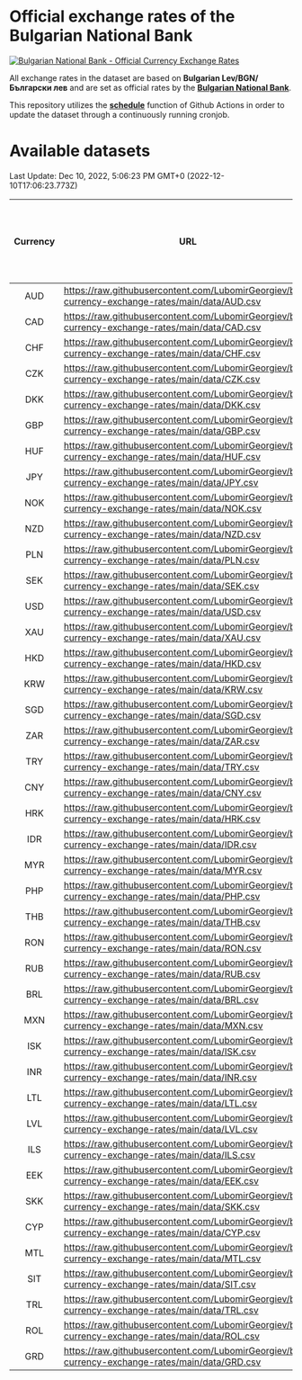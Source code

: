 # Official exchange rates of the Bulgarian National Bank

[![Bulgarian National Bank - Official Currency Exchange Rates](https://github.com/LubomirGeorgiev/bnb-currency-exchange-rates/actions/workflows/update-rates.yml/badge.svg?branch=main)](https://github.com/LubomirGeorgiev/bnb-currency-exchange-rates/actions/workflows/update-rates.yml)

All exchange rates in the dataset are based on **Bulgarian Lev/BGN/Български лев** and are set as official rates by the [**Bulgarian National Bank**](https://www.bnb.bg/Statistics/StExternalSector/StExchangeRates/StERForeignCurrencies/index.htm?toLang=_EN).

This repository utilizes the [**schedule**](https://docs.github.com/en/actions/reference/events-that-trigger-workflows) function of Github Actions in order to update the dataset through a continuously running cronjob.

# Available datasets

<!-- START LINKS (DO NOT EVER FU*ING DELETE THIS COMMENT FOR THE LOVE OF YOUR LIFE!!! IF YOU ARE CURIOS HOW IT WORKS, YOU CAN HAVE A LOOK AT ./src/updateReadme.ts) -->

Last Update: Dec 10, 2022, 5:06:23 PM GMT+0 (2022-12-10T17:06:23.773Z)

| Currency | URL                                                                                             | Number of records | Number of missing days that were filled in |
| :------: | ----------------------------------------------------------------------------------------------- | :---------------: | :----------------------------------------: |
|   AUD    | https://raw.githubusercontent.com/LubomirGeorgiev/bnb-currency-exchange-rates/main/data/AUD.csv |       8475        |                    2624                    |
|   CAD    | https://raw.githubusercontent.com/LubomirGeorgiev/bnb-currency-exchange-rates/main/data/CAD.csv |       8475        |                    2624                    |
|   CHF    | https://raw.githubusercontent.com/LubomirGeorgiev/bnb-currency-exchange-rates/main/data/CHF.csv |       8475        |                    2624                    |
|   CZK    | https://raw.githubusercontent.com/LubomirGeorgiev/bnb-currency-exchange-rates/main/data/CZK.csv |       8475        |                    2624                    |
|   DKK    | https://raw.githubusercontent.com/LubomirGeorgiev/bnb-currency-exchange-rates/main/data/DKK.csv |       8475        |                    2624                    |
|   GBP    | https://raw.githubusercontent.com/LubomirGeorgiev/bnb-currency-exchange-rates/main/data/GBP.csv |       8475        |                    2624                    |
|   HUF    | https://raw.githubusercontent.com/LubomirGeorgiev/bnb-currency-exchange-rates/main/data/HUF.csv |       8475        |                    2624                    |
|   JPY    | https://raw.githubusercontent.com/LubomirGeorgiev/bnb-currency-exchange-rates/main/data/JPY.csv |       8475        |                    2624                    |
|   NOK    | https://raw.githubusercontent.com/LubomirGeorgiev/bnb-currency-exchange-rates/main/data/NOK.csv |       8475        |                    2624                    |
|   NZD    | https://raw.githubusercontent.com/LubomirGeorgiev/bnb-currency-exchange-rates/main/data/NZD.csv |       8475        |                    2624                    |
|   PLN    | https://raw.githubusercontent.com/LubomirGeorgiev/bnb-currency-exchange-rates/main/data/PLN.csv |       8475        |                    2624                    |
|   SEK    | https://raw.githubusercontent.com/LubomirGeorgiev/bnb-currency-exchange-rates/main/data/SEK.csv |       8475        |                    2624                    |
|   USD    | https://raw.githubusercontent.com/LubomirGeorgiev/bnb-currency-exchange-rates/main/data/USD.csv |       8475        |                    2624                    |
|   XAU    | https://raw.githubusercontent.com/LubomirGeorgiev/bnb-currency-exchange-rates/main/data/XAU.csv |       8475        |                    2626                    |
|   HKD    | https://raw.githubusercontent.com/LubomirGeorgiev/bnb-currency-exchange-rates/main/data/HKD.csv |       8175        |                    2535                    |
|   KRW    | https://raw.githubusercontent.com/LubomirGeorgiev/bnb-currency-exchange-rates/main/data/KRW.csv |       8175        |                    2535                    |
|   SGD    | https://raw.githubusercontent.com/LubomirGeorgiev/bnb-currency-exchange-rates/main/data/SGD.csv |       8175        |                    2535                    |
|   ZAR    | https://raw.githubusercontent.com/LubomirGeorgiev/bnb-currency-exchange-rates/main/data/ZAR.csv |       8175        |                    2535                    |
|   TRY    | https://raw.githubusercontent.com/LubomirGeorgiev/bnb-currency-exchange-rates/main/data/TRY.csv |       6655        |                    2063                    |
|   CNY    | https://raw.githubusercontent.com/LubomirGeorgiev/bnb-currency-exchange-rates/main/data/CNY.csv |       6536        |                    2028                    |
|   HRK    | https://raw.githubusercontent.com/LubomirGeorgiev/bnb-currency-exchange-rates/main/data/HRK.csv |       6536        |                    2028                    |
|   IDR    | https://raw.githubusercontent.com/LubomirGeorgiev/bnb-currency-exchange-rates/main/data/IDR.csv |       6536        |                    2028                    |
|   MYR    | https://raw.githubusercontent.com/LubomirGeorgiev/bnb-currency-exchange-rates/main/data/MYR.csv |       6536        |                    2028                    |
|   PHP    | https://raw.githubusercontent.com/LubomirGeorgiev/bnb-currency-exchange-rates/main/data/PHP.csv |       6536        |                    2028                    |
|   THB    | https://raw.githubusercontent.com/LubomirGeorgiev/bnb-currency-exchange-rates/main/data/THB.csv |       6536        |                    2028                    |
|   RON    | https://raw.githubusercontent.com/LubomirGeorgiev/bnb-currency-exchange-rates/main/data/RON.csv |       6477        |                    2010                    |
|   RUB    | https://raw.githubusercontent.com/LubomirGeorgiev/bnb-currency-exchange-rates/main/data/RUB.csv |       6253        |                    1940                    |
|   BRL    | https://raw.githubusercontent.com/LubomirGeorgiev/bnb-currency-exchange-rates/main/data/BRL.csv |       5564        |                    1729                    |
|   MXN    | https://raw.githubusercontent.com/LubomirGeorgiev/bnb-currency-exchange-rates/main/data/MXN.csv |       5564        |                    1729                    |
|   ISK    | https://raw.githubusercontent.com/LubomirGeorgiev/bnb-currency-exchange-rates/main/data/ISK.csv |       5473        |                    1700                    |
|   INR    | https://raw.githubusercontent.com/LubomirGeorgiev/bnb-currency-exchange-rates/main/data/INR.csv |       5195        |                    1613                    |
|   LTL    | https://raw.githubusercontent.com/LubomirGeorgiev/bnb-currency-exchange-rates/main/data/LTL.csv |       5156        |                    1585                    |
|   LVL    | https://raw.githubusercontent.com/LubomirGeorgiev/bnb-currency-exchange-rates/main/data/LVL.csv |       4793        |                    1473                    |
|   ILS    | https://raw.githubusercontent.com/LubomirGeorgiev/bnb-currency-exchange-rates/main/data/ILS.csv |       4471        |                    1394                    |
|   EEK    | https://raw.githubusercontent.com/LubomirGeorgiev/bnb-currency-exchange-rates/main/data/EEK.csv |       4001        |                    1227                    |
|   SKK    | https://raw.githubusercontent.com/LubomirGeorgiev/bnb-currency-exchange-rates/main/data/SKK.csv |       2975        |                    917                     |
|   CYP    | https://raw.githubusercontent.com/LubomirGeorgiev/bnb-currency-exchange-rates/main/data/CYP.csv |       2907        |                    891                     |
|   MTL    | https://raw.githubusercontent.com/LubomirGeorgiev/bnb-currency-exchange-rates/main/data/MTL.csv |       2607        |                    802                     |
|   SIT    | https://raw.githubusercontent.com/LubomirGeorgiev/bnb-currency-exchange-rates/main/data/SIT.csv |       2545        |                    781                     |
|   TRL    | https://raw.githubusercontent.com/LubomirGeorgiev/bnb-currency-exchange-rates/main/data/TRL.csv |       1818        |                    559                     |
|   ROL    | https://raw.githubusercontent.com/LubomirGeorgiev/bnb-currency-exchange-rates/main/data/ROL.csv |       1698        |                    525                     |
|   GRD    | https://raw.githubusercontent.com/LubomirGeorgiev/bnb-currency-exchange-rates/main/data/GRD.csv |        359        |                    107                     |

<!-- END LINKS (DO NOT EVER FU*ING DELETE THIS COMMENT FOR THE LOVE OF YOUR LIFE!!! IF YOU ARE CURIOS HOW IT WORKS, YOU CAN HAVE A LOOK AT ./src/updateReadme.ts) -->
